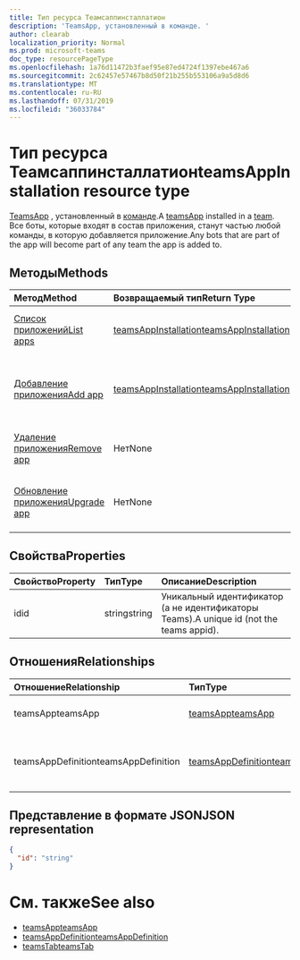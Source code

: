 ```yaml
---
title: Тип ресурса Теамсаппинсталлатион
description: 'TeamsApp, установленный в команде. '
author: clearab
localization_priority: Normal
ms.prod: microsoft-teams
doc_type: resourcePageType
ms.openlocfilehash: 1a76d11472b3faef95e87ed4724f1397ebe467a6
ms.sourcegitcommit: 2c62457e57467b8d50f21b255b553106a9a5d8d6
ms.translationtype: MT
ms.contentlocale: ru-RU
ms.lasthandoff: 07/31/2019
ms.locfileid: "36033784"
---
```

# <a name="teamsappinstallation-resource-type"></a><span data-ttu-id="2933a-103">Тип ресурса Теамсаппинсталлатион</span><span class="sxs-lookup"><span data-stu-id="2933a-103">teamsAppInstallation resource type</span></span>

<span data-ttu-id="2933a-104">[TeamsApp](teamsapp.md) , установленный в [команде](team.md).</span><span class="sxs-lookup"><span data-stu-id="2933a-104">A [teamsApp](teamsapp.md) installed in a [team](team.md).</span></span> <span data-ttu-id="2933a-105">Все боты, которые входят в состав приложения, станут частью любой команды, в которую добавляется приложение.</span><span class="sxs-lookup"><span data-stu-id="2933a-105">Any bots that are part of the app will become part of any team the app is added to.</span></span>

## <a name="methods"></a><span data-ttu-id="2933a-106">Методы</span><span class="sxs-lookup"><span data-stu-id="2933a-106">Methods</span></span>

| <span data-ttu-id="2933a-107">Метод</span><span class="sxs-lookup"><span data-stu-id="2933a-107">Method</span></span>       | <span data-ttu-id="2933a-108">Возвращаемый тип</span><span class="sxs-lookup"><span data-stu-id="2933a-108">Return Type</span></span>  |<span data-ttu-id="2933a-109">Описание</span><span class="sxs-lookup"><span data-stu-id="2933a-109">Description</span></span>|
|:---------------|:--------|:----------|
|[<span data-ttu-id="2933a-110">Список приложений</span><span class="sxs-lookup"><span data-stu-id="2933a-110">List apps</span></span>](../api/teamsappinstallation-list.md) | [<span data-ttu-id="2933a-111">teamsAppInstallation</span><span class="sxs-lookup"><span data-stu-id="2933a-111">teamsAppInstallation</span></span>](teamsappinstallation.md) | <span data-ttu-id="2933a-112">Список приложений, установленных в команде.</span><span class="sxs-lookup"><span data-stu-id="2933a-112">Lists apps installed in a team.</span></span>|
|[<span data-ttu-id="2933a-113">Добавление приложения</span><span class="sxs-lookup"><span data-stu-id="2933a-113">Add app</span></span>](../api/teamsappinstallation-add.md) | [<span data-ttu-id="2933a-114">teamsAppInstallation</span><span class="sxs-lookup"><span data-stu-id="2933a-114">teamsAppInstallation</span></span>](teamsappinstallation.md) | <span data-ttu-id="2933a-115">Добавляет (устанавливает) приложение в команду.</span><span class="sxs-lookup"><span data-stu-id="2933a-115">Adds (installs) an app to a team.</span></span>|
|[<span data-ttu-id="2933a-116">Удаление приложения</span><span class="sxs-lookup"><span data-stu-id="2933a-116">Remove app</span></span>](../api/teamsappinstallation-delete.md) | <span data-ttu-id="2933a-117">Нет</span><span class="sxs-lookup"><span data-stu-id="2933a-117">None</span></span> | <span data-ttu-id="2933a-118">Удаляет приложение из команды.</span><span class="sxs-lookup"><span data-stu-id="2933a-118">Removes (uninstalls) an app from a team.</span></span>|
|[<span data-ttu-id="2933a-119">Обновление приложения</span><span class="sxs-lookup"><span data-stu-id="2933a-119">Upgrade app</span></span>](../api/teamsappinstallation-upgrade.md) | <span data-ttu-id="2933a-120">Нет</span><span class="sxs-lookup"><span data-stu-id="2933a-120">None</span></span> | <span data-ttu-id="2933a-121">Обновление до последней версии приложения.</span><span class="sxs-lookup"><span data-stu-id="2933a-121">Upgrades to the latest version of the app.</span></span>|

## <a name="properties"></a><span data-ttu-id="2933a-122">Свойства</span><span class="sxs-lookup"><span data-stu-id="2933a-122">Properties</span></span>

| <span data-ttu-id="2933a-123">Свойство</span><span class="sxs-lookup"><span data-stu-id="2933a-123">Property</span></span>            | <span data-ttu-id="2933a-124">Тип</span><span class="sxs-lookup"><span data-stu-id="2933a-124">Type</span></span>     | <span data-ttu-id="2933a-125">Описание</span><span class="sxs-lookup"><span data-stu-id="2933a-125">Description</span></span> |
|:------------------- |:-------- |:----------- |
| <span data-ttu-id="2933a-126">id</span><span class="sxs-lookup"><span data-stu-id="2933a-126">id</span></span>                  | <span data-ttu-id="2933a-127">string</span><span class="sxs-lookup"><span data-stu-id="2933a-127">string</span></span>   | <span data-ttu-id="2933a-128">Уникальный идентификатор (а не идентификаторы Teams).</span><span class="sxs-lookup"><span data-stu-id="2933a-128">A unique id (not the teams appid).</span></span> |

## <a name="relationships"></a><span data-ttu-id="2933a-129">Отношения</span><span class="sxs-lookup"><span data-stu-id="2933a-129">Relationships</span></span>

| <span data-ttu-id="2933a-130">Отношение</span><span class="sxs-lookup"><span data-stu-id="2933a-130">Relationship</span></span>   | <span data-ttu-id="2933a-131">Тип</span><span class="sxs-lookup"><span data-stu-id="2933a-131">Type</span></span>    | <span data-ttu-id="2933a-132">Описание</span><span class="sxs-lookup"><span data-stu-id="2933a-132">Description</span></span> |
|:---------------|:--------|:----------|
|<span data-ttu-id="2933a-133">teamsApp</span><span class="sxs-lookup"><span data-stu-id="2933a-133">teamsApp</span></span>|[<span data-ttu-id="2933a-134">teamsApp</span><span class="sxs-lookup"><span data-stu-id="2933a-134">teamsApp</span></span>](teamsapp.md)| <span data-ttu-id="2933a-135">Установленное приложение.</span><span class="sxs-lookup"><span data-stu-id="2933a-135">The app that is installed.</span></span> |
|<span data-ttu-id="2933a-136">teamsAppDefinition</span><span class="sxs-lookup"><span data-stu-id="2933a-136">teamsAppDefinition</span></span>|[<span data-ttu-id="2933a-137">teamsAppDefinition</span><span class="sxs-lookup"><span data-stu-id="2933a-137">teamsAppDefinition</span></span>](teamsappdefinition.md)| <span data-ttu-id="2933a-138">Сведения о данной версии приложения.</span><span class="sxs-lookup"><span data-stu-id="2933a-138">The details of this version of the app.</span></span> |

## <a name="json-representation"></a><span data-ttu-id="2933a-139">Представление в формате JSON</span><span class="sxs-lookup"><span data-stu-id="2933a-139">JSON representation</span></span>

<!-- {
  "blockType": "resource",
  "@odata.type": "microsoft.graph.teamsAppInstallation",
  "baseType": "microsoft.graph.entity"
}-->

```json
{
  "id": "string"
}
```

# <a name="see-also"></a><span data-ttu-id="2933a-140">См. также</span><span class="sxs-lookup"><span data-stu-id="2933a-140">See also</span></span>

- [<span data-ttu-id="2933a-141">teamsApp</span><span class="sxs-lookup"><span data-stu-id="2933a-141">teamsApp</span></span>](teamsapp.md)
- [<span data-ttu-id="2933a-142">teamsAppDefinition</span><span class="sxs-lookup"><span data-stu-id="2933a-142">teamsAppDefinition</span></span>](teamsappdefinition.md)
- [<span data-ttu-id="2933a-143">teamsTab</span><span class="sxs-lookup"><span data-stu-id="2933a-143">teamsTab</span></span>](../resources/teamstab.md)

<!-- uuid: 8fcb5dbc-d5aa-4681-8e31-b001d5168d79
2015-10-25 14:57:30 UTC -->
<!-- {
  "type": "#page.annotation",
  "description": "teamsApp resource",
  "keywords": "",
  "section": "documentation",
  "tocPath": ""
}-->
